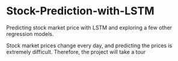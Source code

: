 # Stock-Prediction-with-LSTM
Predicting stock market price with LSTM and exploring a few other regression models.

Stock market prices change every day, and predicting the prices is extremely difficult. Therefore, the project will take a tour 
